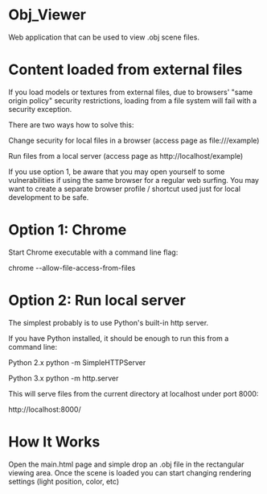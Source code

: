Obj_Viewer
==========

Web application that can be used to view .obj scene files.

Content loaded from external files
==========

If you load models or textures from external files, due to browsers' "same origin policy" security restrictions, 
loading from a file system will fail with a security exception.

There are two ways how to solve this:

Change security for local files in a browser (access page as file:///example)

Run files from a local server (access page as http://localhost/example)

If you use option 1, be aware that you may open yourself to some vulnerabilities if using the same browser for a 
regular web surfing. You may want to create a separate browser profile / shortcut used just for local development to 
be safe.

Option 1: Chrome
==========

 Start Chrome executable with a command line flag:

chrome --allow-file-access-from-files

Option 2: Run local server
==========

The simplest probably is to use Python's built-in http server.

If you have Python installed, it should be enough to run this from a command line:

 Python 2.x
 python -m SimpleHTTPServer

 Python 3.x
 python -m http.server

This will serve files from the current directory at localhost under port 8000:

http://localhost:8000/

How It Works
==========

Open the main.html page and simple drop an .obj file in the rectangular viewing area. Once the scene is loaded you can
start changing rendering settings (light position, color, etc)


